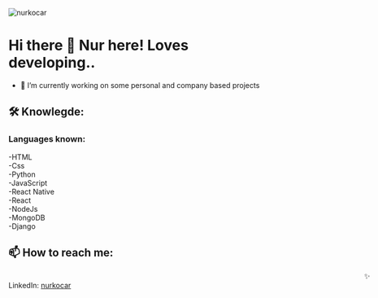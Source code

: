 <p align="left"> <img src="https://komarev.com/ghpvc/?username=nurkocar" alt="nurkocar" /> </p>

# Hi there 👋 Nur here! Loves developing..
- 🔭 I’m currently working on some personal and company based projects

## 🛠 Knowlegde:<br>
### Languages known:<br>
  -HTML<br>
  -Css<br>
  -Python<br>
  -JavaScript<br>
  -React Native<br>
  -React<br>
  -NodeJs<br>
  -MongoDB<br>
  -Django<br>
  
  
 ## 📫 How to reach me: <br>
<span style="margin-left:50em;" >✨ LinkedIn:</span> <a href='https://www.linkedin.com/in/nur-kocar/'>nurkocar</a>

<!--
**nurkocar/nurkocar** is a ✨ _special_ ✨ repository because its `README.md` (this file) appears on your GitHub profile.

Here are some ideas to get you started:

- 🔭 I’m currently working on some personal projects
- 🌱 I’m currently learning JavaScript
- 👯 I’m looking to collaborate on ...
- 🤔 I’m looking for help with ...
- 💬 Ask me about ...
- 📫 How to reach me: ...
- 😄 Pronouns: ...
- ⚡ Fun fact: ...
-->
